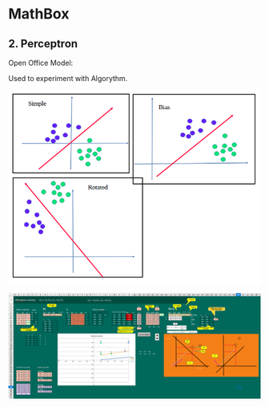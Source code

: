 # MathBox 


## 2. Perceptron

Open Office Model:

Used to experiment with Algorythm.



![graph](Python_Samples/07-perceptor/images/perceptor_itteration.png)


![graph](Python_Samples/07-perceptor/images/perceptor_calc.png)
